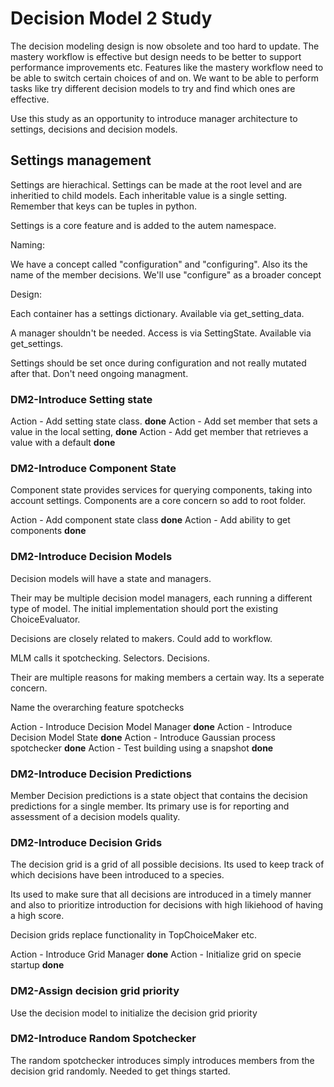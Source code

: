# Decision Model 2 Study

The decision modeling design is now obsolete and too hard to update. The mastery workflow is effective but design needs
to be better to support performance improvements etc.
Features like the mastery workflow need to be able to switch certain choices of and on.
We want to be able to perform tasks like try different decision models to try and find which ones are effective.

Use this study as an opportunity to introduce manager architecture to settings, decisions and decision models.

## Settings management

Settings are hierachical. Settings can be made at the root level and are inheritied to child models. Each inheritable value is a single setting.
Remember that keys can be tuples in python.

Settings is a core feature and is added to the autem namespace.

Naming:

We have a concept called "configuration" and "configuring". Also its the name of the member decisions. We'll use "configure" as a broader concept 

Design:

Each container has a settings dictionary. Available via get_setting_data.

A manager shouldn't be needed. Access is via SettingState. Available via get_settings.

Settings should be set once during configuration and not really mutated after that. Don't need ongoing managment.

### DM2-Introduce Setting state

Action - Add setting state class. **done**
Action - Add set member that sets a value in the local setting, **done**
Action - Add get member that retrieves a value with a default **done**

### DM2-Introduce Component State

Component state provides services for querying components, taking into account
settings. Components are a core concern so add to root folder.

Action - Add component state class **done**
Action - Add ability to get components **done**

### DM2-Introduce Decision Models

Decision models will have a state and managers.

Their may be multiple decision model managers, each running a different type of
model. The initial implementation should port the existing ChoiceEvaluator.

Decisions are closely related to makers. Could add to workflow.

MLM calls it spotchecking. Selectors. Decisions.

Their are multiple reasons for making members a certain way. Its a seperate concern.

Name the overarching feature spotchecks

Action - Introduce Decision Model Manager **done**
Action - Introduce Decision Model State **done**
Action - Introduce Gaussian process spotchecker **done**
Action - Test building using a snapshot **done**

### DM2-Introduce Decision Predictions

Member Decision predictions is a state object that contains the decision predictions for a single member. Its primary use is for reporting and 
assessment of a decision models quality.

### DM2-Introduce Decision Grids

The decision grid is a grid of all possible decisions. Its used to keep
track of which decisions have been introduced to a species.

Its used to make sure that all decisions are introduced in a timely manner and also to prioritize introduction for decisions with high likiehood of having a high score.

Decision grids replace functionality in TopChoiceMaker etc.

Action - Introduce Grid Manager **done**
Action - Initialize grid on specie startup **done**

### DM2-Assign decision grid priority

Use the decision model to initialize the decision grid priority

### DM2-Introduce Random Spotchecker

The random spotchecker introduces simply introduces members
from the decision grid randomly. Needed to get things started.






